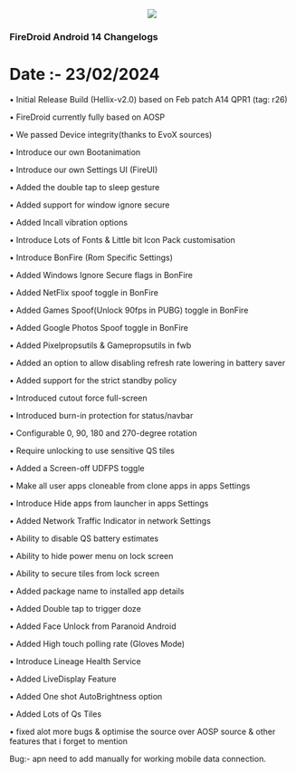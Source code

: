 <p align="center">
  <img src="https://i.imgur.com/9xhwQEK.png"/>
</p>


### FireDroid Android 14 Changelogs

# Date :- 23/02/2024

• Initial Release Build (Hellix-v2.0) based on Feb patch A14 QPR1 (tag: r26)

• FireDroid currently fully based on AOSP

• We passed Device integrity(thanks to EvoX sources)

• Introduce our own Bootanimation 

• Introduce our own Settings UI (FireUI)

• Added the double tap to sleep gesture

• Added support for window ignore secure

• Added Incall vibration options

• Introduce Lots of Fonts & Little bit Icon Pack customisation

• Introduce BonFire (Rom Specific Settings)

• Added Windows Ignore Secure flags in BonFire

• Added NetFlix spoof toggle in BonFire

• Added Games Spoof(Unlock 90fps in PUBG) toggle in BonFire 

• Added Google Photos Spoof toggle in BonFire

• Added Pixelpropsutils & Gamepropsutils in fwb

• Added an option to allow disabling refresh rate lowering in battery saver

• Added support for the strict standby policy

• Introduced cutout force full-screen

• Introduced burn-in protection for status/navbar

• Configurable 0, 90, 180 and 270-degree rotation

• Require unlocking to use sensitive QS tiles

• Added a Screen-off UDFPS toggle

• Make all user apps cloneable from clone apps in apps Settings 

• Introduce Hide apps from launcher in apps Settings

• Added Network Traffic Indicator in network Settings 

• Ability to disable QS battery estimates

• Ability to hide power menu on lock screen

• Ability to secure tiles from lock screen

• Added package name to installed app details

• Added Double tap to trigger doze

• Added Face Unlock from Paranoid Android

• Added High touch polling rate (Gloves Mode)

• Introduce Lineage Health Service

• Added LiveDisplay Feature

• Added One shot AutoBrightness option

• Added Lots of Qs Tiles 

• fixed alot more bugs & optimise the source over AOSP source & other features that i forget to mention

Bug:-
apn need to add manually for working mobile data connection.
